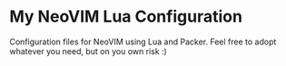 # My NeoVIM Lua Configuration

Configuration files for NeoVIM using Lua and Packer.
Feel free to adopt whatever you need, but on you own risk :)
